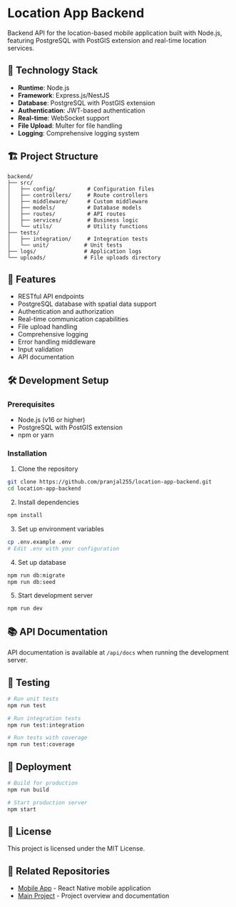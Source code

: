 # Location App Backend

Backend API for the location-based mobile application built with Node.js, featuring PostgreSQL with PostGIS extension and real-time location services.

## 🚀 Technology Stack

- **Runtime**: Node.js
- **Framework**: Express.js/NestJS
- **Database**: PostgreSQL with PostGIS extension
- **Authentication**: JWT-based authentication
- **Real-time**: WebSocket support
- **File Upload**: Multer for file handling
- **Logging**: Comprehensive logging system

## 🏗️ Project Structure

```
backend/
├── src/
│   ├── config/          # Configuration files
│   ├── controllers/     # Route controllers
│   ├── middleware/      # Custom middleware
│   ├── models/          # Database models
│   ├── routes/          # API routes
│   ├── services/        # Business logic
│   └── utils/           # Utility functions
├── tests/
│   ├── integration/     # Integration tests
│   └── unit/           # Unit tests
├── logs/               # Application logs
└── uploads/            # File uploads directory
```

## 🔧 Features

- RESTful API endpoints
- PostgreSQL database with spatial data support
- Authentication and authorization
- Real-time communication capabilities
- File upload handling
- Comprehensive logging
- Error handling middleware
- Input validation
- API documentation

## 🛠️ Development Setup

### Prerequisites

- Node.js (v16 or higher)
- PostgreSQL with PostGIS extension
- npm or yarn

### Installation

1. Clone the repository
```bash
git clone https://github.com/pranjal255/location-app-backend.git
cd location-app-backend
```

2. Install dependencies
```bash
npm install
```

3. Set up environment variables
```bash
cp .env.example .env
# Edit .env with your configuration
```

4. Set up database
```bash
npm run db:migrate
npm run db:seed
```

5. Start development server
```bash
npm run dev
```

## 📚 API Documentation

API documentation is available at `/api/docs` when running the development server.

## 🧪 Testing

```bash
# Run unit tests
npm run test

# Run integration tests
npm run test:integration

# Run tests with coverage
npm run test:coverage
```

## 🚀 Deployment

```bash
# Build for production
npm run build

# Start production server
npm start
```

## 📄 License

This project is licensed under the MIT License.

## 🔗 Related Repositories

- [Mobile App](https://github.com/pranjal255/location-app-mobile) - React Native mobile application
- [Main Project](https://github.com/pranjal255/location-app-project) - Project overview and documentation

